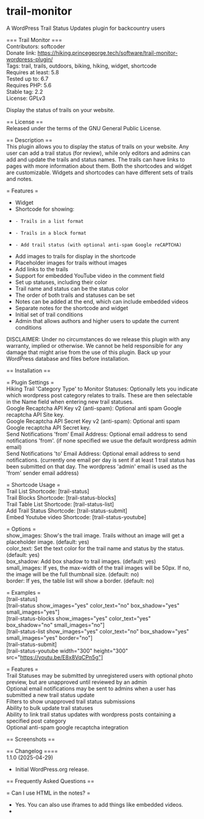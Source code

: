# trail-monitor
A WordPress Trail Status Updates plugin for backcountry users
  
=== Trail Monitor ===  
Contributors: softcoder  
Donate link: https://hiking.princegeorge.tech/software/trail-monitor-wordpress-plugin/  
Tags: trail, trails, outdoors, biking, hiking, widget, shortcode  
Requires at least: 5.8  
Tested up to: 6.7  
Requires PHP: 5.6  
Stable tag: 2.2  
License: GPLv3  
  
Display the status of trails on your website.  
  
== License ==  
Released under the terms of the GNU General Public License.  
  
== Description ==  
This plugin allows you to display the status of trails on your website. Any user can add a trail status (for review), while only editors and admins can add and update the trails and status names. The trails can have links to pages with more information about them. Both the shortcodes and widget are customizable. Widgets and shortcodes can have different sets of trails and notes.  
  
= Features =  
*   Widget  
*   Shortcode for showing:  
*     - Trails in a list format  
*     - Trails in a block format  
*     - Add trail status (with optional anti-spam Google reCAPTCHA)  
*   Add images to trails for display in the shortcode  
*   Placeholder images for trails without images  
*   Add links to the trails  
*   Support for embedded YouTube video in the comment field  
*   Set up statuses, including their color  
*   Trail name and status can be the status color  
*   The order of both trails and statuses can be set  
*   Notes can be added at the end, which can include embedded videos  
*   Separate notes for the shortcode and widget  
*   Initial set of trail conditions  
*   Admin that allows authors and higher users to update the current conditions  
  
DISCLAIMER: Under no circumstances do we release this plugin with any warranty, implied or otherwise. We cannot be held responsible for any damage that might arise from the use of this plugin. Back up your WordPress database and files before installation.  
  
== Installation ==  
  
= Plugin Settings =   
Hiking Trail 'Category Type' to Monitor Statuses: Optionally lets you indicate which wordpress post category relates to trails. These are then selectable in the Name field when entering new trail statuses.  
Google Recaptcha API Key v2 (anti-spam): Optional anti spam Google recaptcha API Site key.  
Google Recaptcha API Secret Key v2 (anti-spam): Optional anti spam Google recaptcha API Secret key.  
Send Notifications 'from' Email Address: Optional email address to send notifications 'from'. (if none specified we usue the default wordpress admin email)  
Send Notifications 'to' Email Address: Optional email address to send notifications. (currently one email per day is sent if at least 1 trail status has been submitted on that day. The wordpress 'admin' email is used as the 'from' sender email  address)  
  
= Shortcode Usage =  
Trail List Shortcode: [trail-status]  
Trail Blocks Shortcode: [trail-status-blocks]  
Trail Table List Shortcode: [trail-status-list]  
Add Trail Status Shortcode: [trail-status-submit]  
Embed Youtube video Shortcode: [trail-status-youtube]  
  
= Options =  
show_images: Show's the trail image. Trails without an image will get a placeholder image. (default: yes)  
color_text: Set the text color for the trail name and status by the status. (default: yes)  
box_shadow: Add box shadow to trail images. (default: yes)  
small_images: If yes, the max-width of the trail images will be 50px. If no, the image will be the full thumbnail size. (default: no)  
border: If yes, the table list will show a border. (default: no)  
  
= Examples =  
[trail-status]  
[trail-status show_images="yes" color_text="no" box_shadow="yes" small_images="yes"]  
[trail-status-blocks show_images="yes" color_text="yes" box_shadow="no" small_images="no"]  
[trail-status-list show_images="yes" color_text="no" box_shadow="yes" small_images="yes" border="no"]  
[trail-status-submit]  
[trail-status-youtube width="300" height="300" src="https://youtu.be/E8x8VqCPn5g"]  
  
= Features =  
Trail Statuses may be submitted by unregistered users with optional photo preview, but are unapproved until reviewed by an admin  
Optional email notifications may be sent to admins when a user has submitted a new trail status update  
Filters to show unapproved trail status submissions  
Ability to bulk update trail statuses  
Ability to link trail status updates with wordpress posts containing a specified post category  
Optional anti-spam google recaptcha integration  
  
== Screenshots ==  
  
== Changelog ====  
1.1.0 (2025-04-29)  
- Initial WordPress.org release.  
  
== Frequently Asked Questions ==  
  
= Can I use HTML in the notes? =  
* Yes. You can also use iframes to add things like embedded videos.
*   
